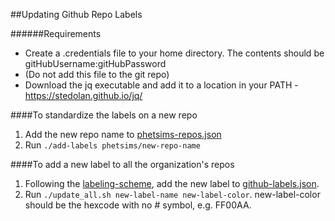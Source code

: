 ##Updating Github Repo Labels

######Requirements
+ Create a .credentials file to your home directory.  The contents should be gitHubUsername:gitHubPassword
+ (Do not add this file to the git repo)
+ Download the jq executable and add it to a location in your PATH - https://stedolan.github.io/jq/


####To standardize the labels on a new repo
1. Add the new repo name to [phetsims-repos.json](phetsims-repos.json)
2. Run `./add-labels phetsims/new-repo-name`


####To add a new label to all the organization's repos
1. Following the [labeling-scheme](labeling-scheme.md), add the new label to [github-labels.json](github-labels.json).
2. Run `./update_all.sh new-label-name new-label-color`.  new-label-color should be the hexcode with no # symbol, e.g. FF00AA.
